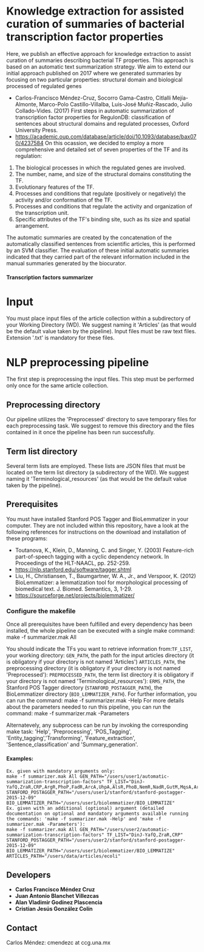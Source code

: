# Knowledge extraction for assisted curation of summaries of bacterial transcription factor properties

Here, we publish an effective approach for knowledge extraction to assist curation 
of summaries describing bacterial TF properties. This approach is based on an automatic text 
summarization strategy. 
We aim to extend our initial approach published on 2017 
where we generated summaries by focusing on two particular properties: structural domain and 
biological processed of regulated genes
- Carlos-Francisco Méndez-Cruz, Socorro Gama-Castro, Citlalli Mejía-Almonte, 
Marco-Polo Castillo-Villalba, Luis-José Muñiz-Rascado, Julio Collado-Vides. 
(2017) First steps in automatic summarization of transcription factor properties 
for RegulonDB: classification of sentences about structural domains and regulated 
processes, Oxford University Press.
- https://academic.oup.com/database/article/doi/10.1093/database/bax070/4237584
On this ocassion, we decided to employ a more comprehensive and detailed set of seven properties of the TF and its regulation:
1.	The biological processes in which the regulated genes are involved.
2.	The number, name, and size of the structural domains constituting the TF.
3.	Evolutionary features of the TF.
4.	Processes and conditions that regulate (positively or negatively) the activity and/or conformation of the TF.
5.	Processes and conditions that regulate the activity and organization of the transcription unit.
6.	Specific attributes of the TF's binding site, such as its size and spatial arrangement.

The automatic summaries are created by the concatenation of the automatically classified sentences from scientific articles, this is performed by an SVM classifier. The evaluation of these initial automatic summaries indicated that they carried part of the relevant information included in the manual summaries generated by the biocurator.

<!-- At the Computational Genomics Program (Center for Genome Sciences, UNAM), 
we conducted research on Biomedical natural language processing and Text mining 
to assist curation for RegulonDB (http://regulondb.ccg.unam.mx/). 
RegulonDB is the main database on transcriptional regulation for 
*Escherichia coli* K-12. 

This database contains a set of descriptions (summaries) of several properties of 
transcription factors (TFs). 
These summaries are manually written by curators employing several 
scientific articles. This activity takes significant time and effort due to the 
overwhelming amount of biomedical literature that keeps increasing every day. 
-->

#### Transcription factors summarizer

# Input
You must place input files of the article collection within a subdirectory of your Working Directory (WD). 
We suggest naming it 'Articles' (as that would be the default value taken by 
the pipeline). Input files must be raw text files. 
Extension '.txt' is mandatory for these files.

# NLP preprocessing pipeline
The first step is preprocessing the input files. This step must be performed 
only once for the same article collection.

## Preprocessing directory
Our pipeline utilizes the 'Preprocessed' directory to save temporary files 
for each preprocessing task. We suggest to remove this directory and 
the files contained in it once the pipeline has been run successfully.

## Term list directory
Several term lists are employed. These lists are JSON files that must be located 
on the term list directory (a subdirectory of the WD). 
We suggest naming it 'Terminological_resources' (as that would be the default 
value taken by the pipeline).

## Prerequisites
You must have installed Stanford POS Tagger and BioLemmatizer in your computer. 
They are not included within this repository, have a look at the following 
references for instructions on the download and installation of these programs:
- Toutanova, K., Klein, D., Manning, C. and Singer, Y. (2003) Feature-rich part-of-speech tagging with a cyclic dependency network. In Proceedings of the HLT-NAACL, pp. 252-259.
- https://nlp.stanford.edu/software/tagger.shtml
- Liu, H., Christiansen, T., Baumgartner, W. A., Jr., and Verspoor, K. (2012) BioLemmatizer: a lemmatization tool for morphological processing of biomedical text. J. Biomed. Semantics, 3, 1-29.
- https://sourceforge.net/projects/biolemmatizer/


### Configure the makefile
Once all prerequisites have been fulfilled and every dependency has been installed, 
the whole pipeline can be executed with a single make command:
	make -f summarizer.mak All

You should indicate the TFs you want to retrieve information from:`TF_LIST`, your 
working directory: `GEN_PATH`, the path for the input articles directory (it is obligatory if your directory is not named 'Articles') `ARTICLES_PATH`, the preprocessing directory (it is obligatory if your directory is not named 'Preprocessed'): `PREPROCESSED_PATH`, the term list directory it is obligatory if your directory is not named 'Terminological_resources'): `ERMS_PATH`, the Stanford POS Tagger directory (`STANFORD_POSTAGGER_PATH`), the BioLemmatizer directory (`BIO_LEMMATIZER_PATH`). For further information, you can run the command: 
	make -f summarizer.mak -Help
For more details about the parameters needed to run this pipeline, you can run the 
command:
	make -f summarizer.mak -Parameters


Alternatevely, any subprocess can be run by invoking the corresponding make task: 
'Help', 'Preprocessing', 'POS_Tagging', 'Entity_tagging','Transforming',
'Feature_extraction', 'Sentence_classification' and 'Summary_generation'.


#### Examples:
	Ex. given with mandatory arguments only:
	make -f summarizer.mak All GEN_PATH="/users/user1/automatic-summarization-transcription-factors" TF_LIST="DinJ-YafQ,ZraR,CRP,ArgR,PhoP,FadR,ArcA,UhpA,AlsR,PhoB,NemR,NadR,GutM,MqsA,ArsR,FhlA" STANFORD_POSTAGGER_PATH="/users/user1/stanford/stanford-postagger-2015-12-09" BIO_LEMMATIZER_PATH="/users/user1/biolemmatizer/BIO_LEMMATIZE"
	Ex. given with an additional (optional) argument (detailed documentation on optional and mandatory arguments available running the commands: 'make -f summarizer.mak -Help' and 'make -f summarizer.mak -Parameters'):
	make -f summarizer.mak All GEN_PATH="/users/user2/automatic-summarization-transcription-factors" TF_LIST="DinJ-YafQ,ZraR,CRP" STANFORD_POSTAGGER_PATH="/users/user2/stanford/stanford-postagger-2015-12-09" BIO_LEMMATIZER_PATH="/users/user1/biolemmatizer/BIO_LEMMATIZE" ARTICLES_PATH="/users/data/articles/ecoli"


## Developers

* **Carlos Francisco Méndez Cruz**
* **Juan Antonio Blanchet Villezcas**
* **Alan Vladimir Godínez Plascencia**
* **Cristian Jesús González Colín**

## Contact 
Carlos Méndez: cmendezc at ccg.una.mx
